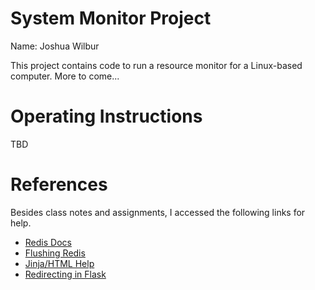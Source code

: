 # System Monitor Project
Name: Joshua Wilbur

This project contains code to run a resource monitor for a Linux-based computer. More to come...

# Operating Instructions
TBD

# References
Besides class notes and assignments, I accessed the following links for help.
* [Redis Docs](https://redis.io/docs/latest/develop/clients/redis-py/)
* [Flushing Redis](https://stackoverflow.com/questions/45916183/how-do-i-to-flush-redis-db-from-python-redis)
* [Jinja/HTML Help](https://www.geeksforgeeks.org/getting-started-with-jinja-template/)
* [Redirecting in Flask](https://www.geeksforgeeks.org/redirecting-to-url-in-flask/)